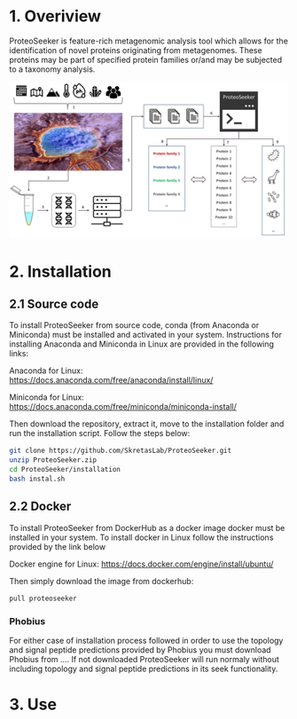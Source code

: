 # 1. Overiview
ProteoSeeker is feature-rich metagenomic analysis tool which allows for the identification of novel proteins originating from metagenomes. These proteins may be part of specified protein families or/and may be subjected to a taxonomy analysis.

![ProteoSeeker Overview](images/Figure_1.png)

# 2. Installation
## 2.1 Source code
To install ProteoSeeker from source code, conda (from Anaconda or Miniconda) must be installed and activated in your system. Instructions for installing Anaconda and Miniconda in Linux are provided in the following links:

Anaconda for Linux: https://docs.anaconda.com/free/anaconda/install/linux/

Miniconda for Linux: https://docs.anaconda.com/free/miniconda/miniconda-install/

Then download the repository, extract it, move to the installation folder and run the installation script. Follow the steps below:
~~~bash
git clone https://github.com/SkretasLab/ProteoSeeker.git
unzip ProteoSeeker.zip
cd ProteoSeeker/installation
bash instal.sh
~~~

## 2.2 Docker
To install ProteoSeeker from DockerHub as a docker image docker must be installed in your system. To install docker in Linux follow the instructions provided by the link below

Docker engine for Linux: https://docs.docker.com/engine/install/ubuntu/

Then simply download the image from dockerhub:
~~~bash
pull proteoseeker
~~~

### Phobius
For either case of installation process followed in order to use the topology and signal peptide predictions provided by Phobius you must download Phobius from .... If not downloaded ProteoSeeker will run normaly without including topology and signal peptide predictions in its seek functionality.

# 3. Use


